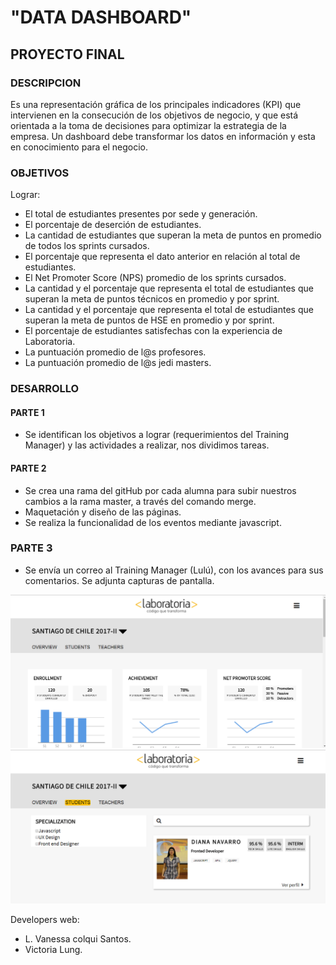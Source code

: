 # "DATA DASHBOARD"

## PROYECTO FINAL

### DESCRIPCION

Es una representación gráfica de los principales indicadores (KPI) que intervienen en la consecución de los objetivos de negocio, y que está orientada a la toma de decisiones para optimizar la estrategia de la empresa.
Un dashboard debe transformar los datos en información y esta en conocimiento para el negocio.

### OBJETIVOS

Lograr:

* El total de estudiantes presentes por sede y generación.
* El porcentaje de deserción de estudiantes.
* La cantidad de estudiantes que superan la meta de puntos en promedio de todos los sprints cursados.
* El porcentaje que representa el dato anterior en relación al total de estudiantes.
* El Net Promoter Score (NPS) promedio de los sprints cursados.
* La cantidad y el porcentaje que representa el total de estudiantes que superan la meta de puntos técnicos en promedio y por sprint.
* La cantidad y el porcentaje que representa el total de estudiantes que superan la meta de puntos de HSE en promedio y por sprint.
* El porcentaje de estudiantes satisfechas con la experiencia de Laboratoria.
* La puntuación promedio de l@s profesores.
* La puntuación promedio de l@s jedi masters.

### DESARROLLO

#### PARTE 1

* Se identifican los objetivos a lograr (requerimientos del Training Manager) y las actividades a realizar, nos dividimos tareas.

#### PARTE 2

* Se crea una rama del gitHub por cada alumna para subir nuestros cambios a la rama master, a través del comando merge.
* Maquetación y diseño de las páginas.
* Se realiza la funcionalidad de los eventos mediante javascript.

### PARTE 3

* Se envía un correo al Training Manager (Lulú), con los avances para sus comentarios. Se adjunta capturas de pantalla.

![paginaUno](assets/images/paginaUno.png)
![pagina6](assets/images/pagina6.png)

Developers web:

* L. Vanessa colqui Santos.
* Victoria Lung.
